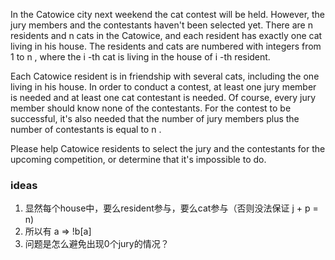 In the Catowice city next weekend the cat contest will be held. However, the jury members and the contestants haven't been selected yet. There are n
 residents and n
 cats in the Catowice, and each resident has exactly one cat living in his house. The residents and cats are numbered with integers from 1
 to n
, where the i
-th cat is living in the house of i
-th resident.

Each Catowice resident is in friendship with several cats, including the one living in his house. In order to conduct a contest, at least one jury member is needed and at least one cat contestant is needed. Of course, every jury member should know none of the contestants. For the contest to be successful, it's also needed that the number of jury members plus the number of contestants is equal to n
.

Please help Catowice residents to select the jury and the contestants for the upcoming competition, or determine that it's impossible to do.

### ideas
1. 显然每个house中，要么resident参与，要么cat参与（否则没法保证 j + p = n)
2. 所以有 a => !b[a]
3. 问题是怎么避免出现0个jury的情况？